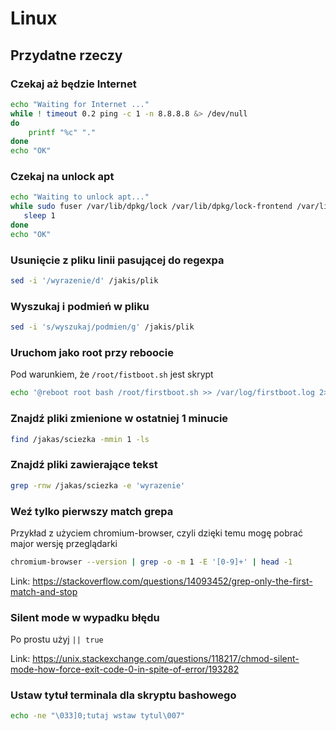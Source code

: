 # Linux

## Przydatne rzeczy

### Czekaj aż będzie Internet

```bash
echo "Waiting for Internet ..."
while ! timeout 0.2 ping -c 1 -n 8.8.8.8 &> /dev/null
do
    printf "%c" "."
done
echo "OK"
```

### Czekaj na unlock apt

```bash
echo "Waiting to unlock apt..."
while sudo fuser /var/lib/dpkg/lock /var/lib/dpkg/lock-frontend /var/lib/apt/lists/lock /var/cache/apt/archives/lock >/dev/null 2>&1; do
   sleep 1
done
echo "OK"
```

### Usunięcie z pliku linii pasującej do regexpa

```sh
sed -i '/wyrazenie/d' /jakis/plik
```

### Wyszukaj i podmień w pliku

```sh
sed -i 's/wyszukaj/podmien/g' /jakis/plik
```

### Uruchom jako root przy reboocie

Pod warunkiem, że `/root/fistboot.sh` jest skrypt

```sh
echo '@reboot root bash /root/firstboot.sh >> /var/log/firstboot.log 2>&1' >> /etc/crontab;
```

### Znajdź pliki zmienione w ostatniej 1 minucie

```sh
find /jakas/sciezka -mmin 1 -ls
```

### Znajdź pliki zawierające tekst

```sh
grep -rnw /jakas/sciezka -e 'wyrazenie'
```

### Weź tylko pierwszy match grepa

Przykład z użyciem chromium-browser, czyli dzięki temu mogę pobrać major wersję przeglądarki

```sh
chromium-browser --version | grep -o -m 1 -E '[0-9]+' | head -1
```

Link: https://stackoverflow.com/questions/14093452/grep-only-the-first-match-and-stop

### Silent mode w wypadku błędu

Po prostu użyj `|| true`

Link: https://unix.stackexchange.com/questions/118217/chmod-silent-mode-how-force-exit-code-0-in-spite-of-error/193282

### Ustaw tytuł terminala dla skryptu bashowego

```bash
echo -ne "\033]0;tutaj wstaw tytul\007"
```

